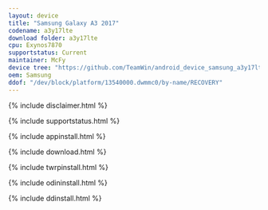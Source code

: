 ```yaml
---
layout: device
title: "Samsung Galaxy A3 2017"
codename: a3y17lte
download folder: a3y17lte
cpu: Exynos7870
supportstatus: Current
maintainer: McFy
device tree: "https://github.com/TeamWin/android_device_samsung_a3y17lte"
oem: Samsung
ddof: "/dev/block/platform/13540000.dwmmc0/by-name/RECOVERY"
---
```


{% include disclaimer.html %}

{% include supportstatus.html %}

{% include appinstall.html %}

{% include download.html %}

{% include twrpinstall.html %}

{% include odininstall.html %}

{% include ddinstall.html %}
